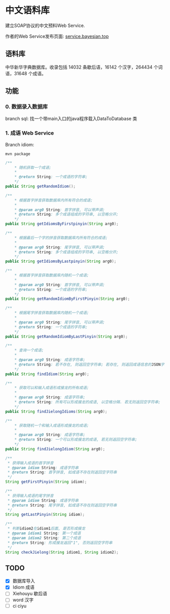 # 中文语料库
建立SOAP协议的中文预料Web Service.

作者的Web Service发布页面: 
[service.bayesian.top](https://service.bayesian.top)

## 语料库
中华新华字典数据库。收录包括 14032 条歇后语，16142 个汉字，264434 个词语，31648 个成语。

## 功能
### 0. 数据录入数据库
branch sql: 
找一个带main入口的java程序载入DataToDatabase 类
### 1. 成语 Web Service
Branch idiom:
```
mvn package
```
```java
/**
    * 随机获取一个成语;
    * 
    * @return String: 一个成语的字符串;
    */
public String getRandomIdiom();

/**
    * 根据首字拼音获取数据库内所有符合的成语;
    * 
    * @param arg0 String: 首字拼音, 可以带声调;
    * @return String: 多个成语组成的字符串, 以空格分开;
    */
public String getIdiomsByFirstpinyin(String arg0);

/**
    * 根据最后一个字的拼音获取数据库内所有符合的成语;
    * 
    * @param arg0 String: 尾字拼音, 可以带声调;
    * @return String: 多个成语组成的字符串, 以空格分开;
    */
public String getIdiomsByLastpinyin(String arg0);

/**
    * 根据首字拼音获取数据库内随机一个成语;
    * 
    * @param arg0 String: 首字拼音, 可以带声调;
    * @return String: 一个成语的字符串;
    */
public String getRandomIdiomByFirstPinyin(String arg0);

/**
    * 根据尾字拼音获取数据库内随机一个成语;
    * 
    * @param arg0 String: 尾字拼音, 可以带声调;
    * @return String: 一个成语的字符串;
    */
public String getRandomIdiomByLastPinyin(String arg0);

/**
    * 查询一个成语;
    * 
    * @param arg0 String: 成语字符串;
    * @return String: 若不存在, 则返回空字符串; 若存在, 则返回成语信息的JSON字符串;
    */
public String findIdiom(String arg0);

/**
    * 获取可以和输入成语形成接龙的所有成语;
    * 
    * @param arg0 String: 成语字符串;
    * @return String: 所有可以形成接龙的成语, 以空格分隔. 若无则返回空字符串;
    */
public String findJielongIdioms(String arg0);

/**
    * 获取随机一个和输入成语形成接龙的成语;
    * 
    * @param arg0 String: 成语字符串;
    * @return String: 一个可以形成接龙的成语, 若无则返回空字符串;
    */
public String findJielongIdiom(String arg0);

/**
 * 获得输入成语的首字拼音
 * @param idiom String: 成语字符串
 * @return String: 首字拼音, 如成语不存在则返回空字符串
 */
String getFirstPinyin(String idiom);

/**
 * 获得输入成语的尾字拼音
 * @param idiom String: 成语字符串
 * @return String: 尾字拼音, 如成语不存在则返回空字符串
 */
String getLastPinyin(String idiom);

/**
 * 判断idiom2在idiom1后面, 是否形成接龙
 * @param idiom1 String: 第一个成语
 * @param idiom2 String: 第二个成语
 * @return String: 形成接龙返回"1", 否则返回空字符串
 */
String checkJielong(String idiom1, String idiom2);
```

## TODO
- [x] 数据库导入
- [x] Idiom 成语
- [ ] Xiehouyu 歇后语
- [ ] word 汉字
- [ ] ci ciyu
